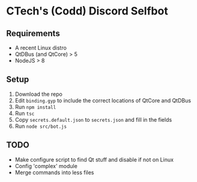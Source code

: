 # CTech's (Codd) Discord Selfbot

## Requirements
- A recent Linux distro
- QtDBus (and QtCore) > 5
- NodeJS > 8

## Setup
1. Download the repo
2. Edit `binding.gyp` to include the correct locations of QtCore and QtDBus
2. Run `npm install`
3. Run `tsc`
3. Copy `secrets.default.json` to `secrets.json` and fill in the fields
4. Run `node src/bot.js`

## TODO
- Make configure script to find Qt stuff and disable if not on Linux
- Config 'complex' module
- Merge commands into less files
